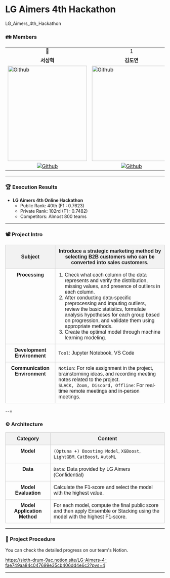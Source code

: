 # LG Aimers 4th Hackathon
LG_Aimers_4th_Hackathon

<h3> 👪 Members </h3>

<table>
<tr>
<td>  <div  align=center> 👑 </div>  </td>
<td>  <div  align=center> 1 </div>  </td>
<td>  <div  align=center> 2 </div>  </td>
<td>  <div  align=center> 3 </div>  </td>
<td>  <div  align=center> 4 </div>  </td>
</tr>
<tr>
<td>  <div  align=center>  <b>서상혁</b>  </div>  </td>
<td>  <div  align=center>  <b>김도연</b>  </div>  </td>
<td>  <div  align=center>  <b>김다운</b>  </div>  </td>
<td>  <div  align=center>  <b>신동혁</b>  </div>  </td>
<td>  <div  align=center>  <b>서준혁</b>  </div>  </td>
</tr>
<tr>
<td>  <img  alt="Github"  src ="https://github.com/UpstageAILab/upstage-ml-regression-01/assets/76687996/a4dbcdb5-1d28-4b91-8555-1168abffc1d0"  width="250"  height="300"/>  </td>
<td>  <img  alt="Github"  src ="https://github.com/UpstageAILab/upstage-ml-regression-01/assets/76687996/3d913931-5797-4689-aea2-3ef12bc47ef0"  width="250"  height="300"/>  </td>
<td>  <img  alt="Github"  src ="https://github.com/UpstageAILab/upstage-ml-regression-01/assets/76687996/0f945311-9828-4e50-a60c-fc4db3fa3b9d"  width="250"  height="300"/>  </td>
<td>  <img  alt="Github"  src ="https://github.com/UpstageAILab/upstage-ml-regression-01/assets/76687996/c4cb11ba-e02f-4776-97c8-9585ae4b9f1d"  width="250"  height="300"/>  </td>
<td>  <img  alt="Github"  src ="https://github.com/user-attachments/assets/7116bd63-14a5-4c56-b3f7-a015527fff1d"  width="250"  height="300"/>  </td>
</tr>
<tr>
<td>  <div  align=center>  <a  href="https://github.com/devhyuk96">  <img  alt="Github"  src ="https://img.shields.io/badge/Github-181717.svg?&style=plastic&logo=Github&logoColor=white"/>  </div>  </td>
<td>  <div  align=center>  <a  href="https://github.com/d-yeon">  <img  alt="Github"  src ="https://img.shields.io/badge/Github-181717.svg?&style=plastic&logo=Github&logoColor=white"/>  </div>  </td>
<td>  <div  align=center>  <a  href="https://github.com/Daw-ny">  <img  alt="Github"  src ="https://img.shields.io/badge/Github-181717.svg?&style=plastic&logo=Github&logoColor=white"/>  </div>  </td>
<td>  <div  align=center>  <a  href="https://github.com/HyeokHam">  <img  alt="Github"  src ="https://img.shields.io/badge/Github-181717.svg?&style=plastic&logo=Github&logoColor=white"/>  </div>  </td>
<td>  <div  align=center>  <a  href="https://github.com/SeoBuAs">  <img  alt="Github"  src ="https://img.shields.io/badge/Github-181717.svg?&style=plastic&logo=Github&logoColor=white"/>  </div>  </td>
</tr>
</table>

---

### 🏆 Execution Results
- **LG Aimers 4th Online Hackathon** 
  - Public Rank: 40th (F1 : 0.7623)
  - Private Rank: 102rd (F1 : 0.7482)
  - Competitors: Almost 800 teams

---

<h3> 📽️ Project Intro </h3>

<table style="width: 100%; border-collapse: collapse; font-family: Arial, sans-serif;">
  <thead>
    <tr style="background-color: #f2f2f2;">
      <th style="border: 1px solid #ccc; padding: 10px; text-align: center;">Subject</th>
      <th style="border: 1px solid #ccc; padding: 10px;">Introduce a strategic marketing method by selecting B2B customers who can be converted into sales customers.</th>
    </tr>
  </thead>
  <tbody>
    <tr>
      <td style="border: 1px solid #ccc; padding: 10px; text-align: center; vertical-align: top;"><strong>Processing</strong></td>
      <td style="border: 1px solid #ccc; padding: 10px;">
        <ol style="margin: 0; padding-left: 20px;">
          <li>Check what each column of the data represents and verify the distribution, missing values, and presence of outliers in each column.</li>
          <li>After conducting data-specific preprocessing and imputing outliers, review the basic statistics, formulate analysis hypotheses for each group based on progression, and validate them using appropriate methods.</li>
          <li>Create the optimal model through machine learning modeling.</li>
        </ol>
      </td>
    </tr>
    <tr>
      <td style="border: 1px solid #ccc; padding: 10px; text-align: center; vertical-align: top;"><strong>Development Environment</strong></td>
      <td style="border: 1px solid #ccc; padding: 10px;"> <code>Tool</code>: Jupyter Notebook, VS Code </td>
    </tr>
    <tr>
      <td style="border: 1px solid #ccc; padding: 10px; text-align: center; vertical-align: top;"><strong>Communication Environment</strong></td>
      <td style="border: 1px solid #ccc; padding: 10px;"> 
        <code>Notion</code>: For role assignment in the project, brainstorming ideas, and recording meeting notes related to the project.<br>
        <code>SLACK, Zoom, Discord, Offline</code>: For real-time remote meetings and in-person meetings.
      </td>
    </tr>
  </tbody>
</table>

--=

<h3> ⚙️ Architecture </h3>

<table style="width: 100%; border-collapse: collapse; font-family: Arial, sans-serif;">
  <thead>
    <tr style="background-color: #f2f2f2;">
      <th style="border: 1px solid #ccc; padding: 10px; text-align: center;">Category</th>
      <th style="border: 1px solid #ccc; padding: 10px; text-align: center;">Content</th>
    </tr>
  </thead>
  <tbody>
    <tr>
      <td style="border: 1px solid #ccc; padding: 10px; text-align: center; vertical-align: top;"><strong>Model</strong></td>
      <td style="border: 1px solid #ccc; padding: 10px;">
        <code>(Optuna +) Boosting Model</code>, <code>XGBoost</code>, <code>LightGBM</code>, <code>CatBoost</code>, <code>AutoML</code>
      </td>
    </tr>
    <tr>
      <td style="border: 1px solid #ccc; padding: 10px; text-align: center; vertical-align: top;"><strong>Data</strong></td>
      <td style="border: 1px solid #ccc; padding: 10px;">
        <code>Data</code>: Data provided by LG Aimers (Confidential)
      </td>
    </tr>
    <tr>
      <td style="border: 1px solid #ccc; padding: 10px; text-align: center; vertical-align: top;"><strong>Model Evaluation</strong></td>
      <td style="border: 1px solid #ccc; padding: 10px;">
        Calculate the F1-score and select the model with the highest value.
      </td>
    </tr>
    <tr>
      <td style="border: 1px solid #ccc; padding: 10px; text-align: center; vertical-align: top;"><strong>Model Application Method</strong></td>
      <td style="border: 1px solid #ccc; padding: 10px;">
        For each model, compute the final public score and then apply Ensemble or Stacking using the model with the highest F1-score.
      </td>
    </tr>
  </tbody>
</table>


---

### 📆 Project Procedure
You can check the detailed progress on our team's Notion.

https://sixth-drum-9ac.notion.site/LG-Aimers-4-fae749aa84c047699e35cb406dd4e6c2?pvs=4

---

